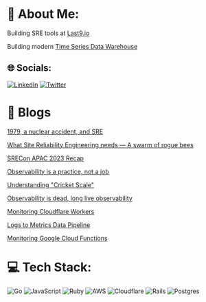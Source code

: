 # 💫 About Me:

Building SRE tools at [Last9.io](https://last9.io)<br>

Building modern [Time Series Data Warehouse](https://last9.io/levitate-tsdb)<br/>


## 🌐 Socials:

[![LinkedIn](https://img.shields.io/badge/LinkedIn-%230077B5.svg?logo=linkedin&logoColor=white)](https://www.linkedin.com/in/that-aniket-rao/) [![Twitter](https://img.shields.io/badge/Twitter-%231DA1F2.svg?logo=Twitter&logoColor=white)](https://twitter.com/aniket_rao)

# 📝 Blogs

[1979, a nuclear accident, and SRE](https://last9.io/blog/1979-a-nuclear-accident-and-sre/)

[What Site Reliability Engineering needs — A swarm of rogue bees](https://last9.io/blog/what-site-reliability-engineering-needs-a-swarm-of-rogue-bees/)

[SRECon APAC 2023 Recap](https://last9.io/blog/srecon-apac-2023-recap/)

[Observability is a practice, not a job](https://last9.io/blog/observability-is-a-practice-not-a-job/)

[Understanding "Cricket Scale"](https://last9.io/blog/understanding-cricket-scale/)

[Observability is dead, long live observability](https://last9.io/blog/observability-is-dead-long-live-observability/)

[Monitoring Cloudflare Workers](https://last9.io/blog/monitor-cloudflare-workers-using-prometheus-exporter/)

[Logs to Metrics Data Pipeline](https://last9.io/blog/building-logs-to-metrics-pipelines-with-vector/)

[Monitoring Google Cloud Functions](https://last9.io/blog/monitor-google-cloud-functions-using-prometheus-and-pushgateway/)


# 💻 Tech Stack:
![Go](https://img.shields.io/badge/go-%2300ADD8.svg?style=for-the-badge&logo=go&logoColor=white)  ![JavaScript](https://img.shields.io/badge/javascript-%23323330.svg?style=for-the-badge&logo=javascript&logoColor=%23F7DF1E) ![Ruby](https://img.shields.io/badge/ruby-%23CC342D.svg?style=for-the-badge&logo=ruby&logoColor=white) ![AWS](https://img.shields.io/badge/AWS-%23FF9900.svg?style=for-the-badge&logo=amazon-aws&logoColor=white) ![Cloudflare](https://img.shields.io/badge/Cloudflare-F38020?style=for-the-badge&logo=Cloudflare&logoColor=white) ![Rails](https://img.shields.io/badge/rails-%23CC0000.svg?style=for-the-badge&logo=ruby-on-rails&logoColor=white) ![Postgres](https://img.shields.io/badge/postgres-%23316192.svg?style=for-the-badge&logo=postgresql&logoColor=white)

<!-- Proudly created with GPRM ( https://gprm.itsvg.in ) -->
